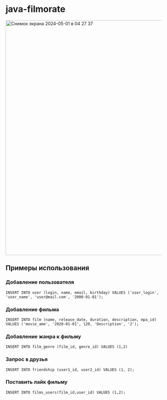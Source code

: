 # java-filmorate

<img width="755" alt="Снимок экрана 2024-05-01 в 04 27 37" src="https://github.com/SashaTyutyaev/java-filmorate/assets/145023074/91b4ac5f-beef-4193-9556-015dd66cfffd">

## Примеры использования
### Добавление пользователя

`INSERT INTO user (login, name, email, birthday) VALUES ('user_login', 'user_name', 'user@mail.com', '2000-01-01');`

### Добавление фильма

`INSERT INTO film (name, release_date, duration, description, mpa_id) VALUES ('movie_ame', '2020-01-01', 120, 'Description', '2');`

### Добавление жанра к фильму

`INSERT INTO film_genre (film_id, genre_id) VALUES (1,2)`

### Запрос в друзья
`INSERT INTO friendship (user1_id, user2_id) VALUES (1, 2);`

### Поставить лайк фильму

`INSERT INTO films_users(film_id,user_id) VALUES (1,2);`
